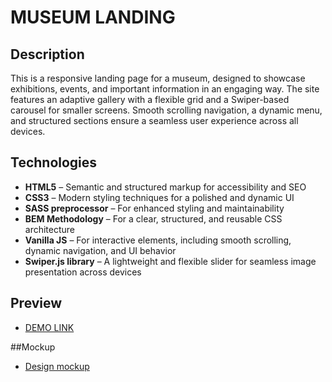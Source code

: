 # MUSEUM LANDING

## Description
This is a responsive landing page for a museum, designed to showcase exhibitions, events, and important information in an engaging way. The site features an adaptive gallery with a flexible grid and a Swiper-based carousel for smaller screens. Smooth scrolling navigation, a dynamic menu, and structured sections ensure a seamless user experience across all devices.

## Technologies
- **HTML5** – Semantic and structured markup for accessibility and SEO
- **CSS3** – Modern styling techniques for a polished and dynamic UI
- **SASS preprocessor** – For enhanced styling and maintainability
- **BEM Methodology** – For a clear, structured, and reusable CSS architecture
- **Vanilla JS** – For interactive elements, including smooth scrolling, dynamic navigation, and UI behavior
- **Swiper.js library** – A lightweight and flexible slider for seamless image presentation across devices

## Preview
- [DEMO LINK](https://ly-manka.github.io/museum-landing/)

##Mockup
- [Design mockup](https://www.figma.com/file/cRBCqE06cDrY3s4jX7h3iY/%D0%9D%D0%90%D0%9C%D0%A3-(Edit)?node-id=0%3A1)
